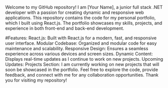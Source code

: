 Welcome to my GitHub repository! I am [Your Name], a junior full stack .NET developer with a passion for creating dynamic and responsive web applications. This repository contains the code for my personal portfolio, which I built using React.js. The portfolio showcases my skills, projects, and experience in both front-end and back-end development.

#Features:
React.js: Built with React.js for a modern, fast, and responsive user interface.
Modular Codebase: Organized and modular code for easy maintenance and scalability.
Responsive Design: Ensures a seamless experience across various devices and screen sizes.
Dynamic Content: Displays real-time updates as I continue to work on new projects.
Upcoming Updates:
Projects Section: I am currently working on new projects that will soon be showcased in the portfolio.
Feel free to explore the code, provide feedback, and connect with me for any collaboration opportunities. Thank you for visiting my repository!

